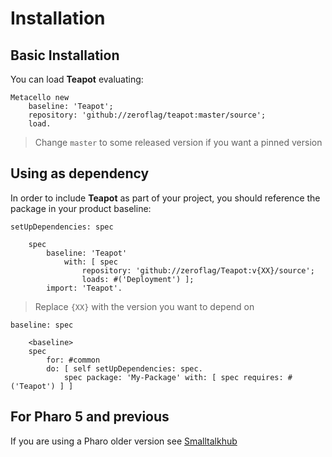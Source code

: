 # Installation

## Basic Installation

You can load **Teapot** evaluating:
```smalltalk
Metacello new
	baseline: 'Teapot';
	repository: 'github://zeroflag/teapot:master/source';
	load.
```
>  Change `master` to some released version if you want a pinned version

## Using as dependency

In order to include **Teapot** as part of your project, you should reference the package in your product baseline:

```smalltalk
setUpDependencies: spec

	spec
		baseline: 'Teapot'
			with: [ spec
				repository: 'github://zeroflag/Teapot:v{XX}/source';
				loads: #('Deployment') ];
		import: 'Teapot'.
```
> Replace `{XX}` with the version you want to depend on

```smalltalk
baseline: spec

	<baseline>
	spec
		for: #common
		do: [ self setUpDependencies: spec.
			spec package: 'My-Package' with: [ spec requires: #('Teapot') ] ]
```

## For Pharo 5 and previous

If you are using a Pharo older version see [Smalltalkhub](http://smalltalkhub.com/#!/~zeroflag/Teapot) 
